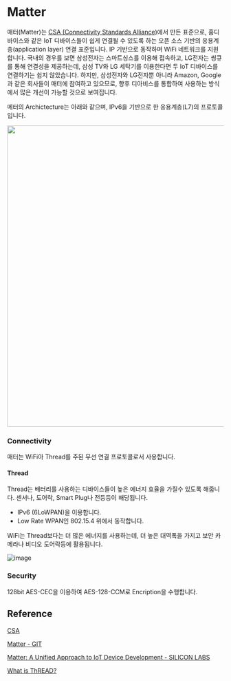 # Matter

매터(Matter)는 [CSA (Connectivity Standards Alliance)](https://csa-iot.org/all-solutions/matter/)에서 만든 표준으로, 홈디바이스와 같은 IoT 디바이스들이 쉽게 연결될 수 있도록 하는 오픈 소스 기반의 응용계층(application layer) 연결 표준입니다. IP 기반으로 동작하며 WiFi 네트워크를 지원합니다. 국내의 경우를 보면 삼성전자는 스마트싱스를 이용해 접속하고, LG전자는 씽큐를 통해 연결성을 제공하는데, 삼성 TV와 LG 세탁기를 이용한다면 두 IoT 디바이스를 연결하기는 쉽지 않았습니다. 하지만, 삼성전자와 LG전자뿐 아니라 Amazon, Google과 같은 회사들이 매터에 참여하고 있으므로, 향후 디아비스를 통합하여 사용하는 방식에서 많은 개선이 가능할 것으로 보여집니다. 

메터의 Archictecture는 아래와 같으며, IPv6을 기반으로 한 응용계층(L7)의 프로토콜입니다. 


<img src="https://user-images.githubusercontent.com/52392004/208204331-d1e8d317-f0e5-4b61-a5c4-2d7cc5fc40fe.png" width="700">

### Connectivity

매터는 WiFi아 Thread를 주된 무선 연결 프로토콜로서 사용합니다.

#### Thread 

Thread는 배터리를 사용하는 디바이스들이 높은 에너지 효율을 가질수 있도록 해줍니다. 센서나, 도어락, Smart Plug나 전등등이 해당됩니다.

- IPv6 (6LoWPAN)을 이용합니다.
- Low Rate WPAN인 802.15.4 위에서 동작합니다. 


WiFi는 Thread보다는 더 많은 에너지를 사용하는데, 더 높은 대역폭을 가지고 보안 카메라나 비디오 도어락등에 활용됩니다. 

![image](https://user-images.githubusercontent.com/52392004/208269729-f81b96ea-bcd7-46ff-8626-fc7bf995c2e7.png)




### Security

128bit AES-CEC을 이용하여 AES-128-CCM로 Encription을 수행합니다.

## Reference

[CSA](https://csa-iot.org/all-solutions/matter/)

[Matter - GIT](https://github.com/project-chip/connectedhomeip)

[Matter: A Unified Approach to IoT Device Development - SILICON LABS](https://www.silabs.com/wireless/matter?tab=start#wi-fi)

[What is ThREAD?](https://www.threadgroup.org/BUILT-FOR-IOT/Smart-Home)

